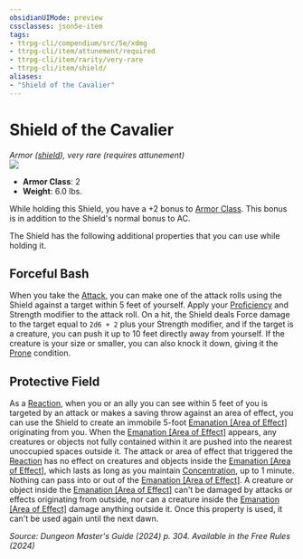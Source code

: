 ```yaml
---
obsidianUIMode: preview
cssclasses: json5e-item
tags:
- ttrpg-cli/compendium/src/5e/xdmg
- ttrpg-cli/item/attunement/required
- ttrpg-cli/item/rarity/very-rare
- ttrpg-cli/item/shield/
aliases: 
- "Shield of the Cavalier"
---
```

# Shield of the Cavalier
*Armor ([shield](Mechanics/items/shield-xphb.md)), very rare (requires attunement)*  
![](Mechanics/items/img/shield-of-the-cavalier.webp#right)

- **Armor Class**: 2
- **Weight**: 6.0 lbs.

While holding this Shield, you have a +2 bonus to [Armor Class](Mechanics/rules/variant-rules/armor-class-xphb.md). This bonus is in addition to the Shield's normal bonus to AC.

The Shield has the following additional properties that you can use while holding it.

## Forceful Bash

When you take the [Attack](Mechanics/rules/actions.md#Attack), you can make one of the attack rolls using the Shield against a target within 5 feet of yourself. Apply your [Proficiency](Mechanics/rules/variant-rules/proficiency-xphb.md) and Strength modifier to the attack roll. On a hit, the Shield deals Force damage to the target equal to `2d6 + 2` plus your Strength modifier, and if the target is a creature, you can push it up to 10 feet directly away from yourself. If the creature is your size or smaller, you can also knock it down, giving it the [Prone](Mechanics/rules/conditions.md#Prone) condition.

## Protective Field

As a [Reaction](Mechanics/rules/variant-rules/reaction-xphb.md), when you or an ally you can see within 5 feet of you is targeted by an attack or makes a saving throw against an area of effect, you can use the Shield to create an immobile 5-foot [Emanation [Area of Effect]](Mechanics/rules/variant-rules/emanation-area-of-effect-xphb.md) originating from you. When the [Emanation [Area of Effect]](Mechanics/rules/variant-rules/emanation-area-of-effect-xphb.md) appears, any creatures or objects not fully contained within it are pushed into the nearest unoccupied spaces outside it. The attack or area of effect that triggered the [Reaction](Mechanics/rules/variant-rules/reaction-xphb.md) has no effect on creatures and objects inside the [Emanation [Area of Effect]](Mechanics/rules/variant-rules/emanation-area-of-effect-xphb.md), which lasts as long as you maintain [Concentration](Mechanics/rules/conditions.md#Concentration), up to 1 minute. Nothing can pass into or out of the [Emanation [Area of Effect]](Mechanics/rules/variant-rules/emanation-area-of-effect-xphb.md). A creature or object inside the [Emanation [Area of Effect]](Mechanics/rules/variant-rules/emanation-area-of-effect-xphb.md) can't be damaged by attacks or effects originating from outside, nor can a creature inside the [Emanation [Area of Effect]](Mechanics/rules/variant-rules/emanation-area-of-effect-xphb.md) damage anything outside it. Once this property is used, it can't be used again until the next dawn.

*Source: Dungeon Master's Guide (2024) p. 304. Available in the Free Rules (2024)*